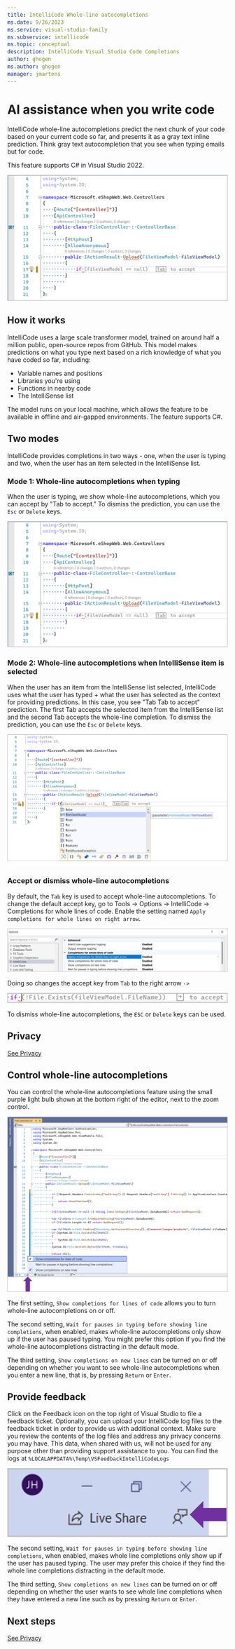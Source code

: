 ```yaml
---
title: IntelliCode Whole-line autocompletions 
ms.date: 9/26/2023
ms.service: visual-studio-family
ms.subservice: intellicode
ms.topic: conceptual
description: IntelliCode Visual Studio Code Completions
author: ghogen
ms.author: ghogen
manager: jmartens
---
```


# AI assistance when you write code

IntelliCode whole-line autocompletions predict the next chunk of your code based on your current code so far, and presents it as a gray text inline prediction. Think gray text autocompletion that you see when typing emails but for code.

This feature supports C# in Visual Studio 2022.

![Screenshot of Whole Line Completion by IntelliCode in Visual Studio.](media/intellicode/intellicode-visual-studio-whole-line-completions-small.png)

## How it works

IntelliCode uses a large scale transformer model, trained on around half a million public, open-source repos from GitHub. This model makes predictions on what you type next based on a rich knowledge of what you have coded so far, including:
- Variable names and positions
- Libraries you're using
- Functions in nearby code
- The IntelliSense list

The model runs on your local machine, which allows the feature to be available in offline and air-gapped environments. The feature supports C#.  

## Two modes

IntelliCode provides completions in two ways - one, when the user is typing and two, when the user has an item selected in the IntelliSense list. 

### Mode 1: Whole-line autocompletions when typing

When the user is typing, we show whole-line autocompletions, which you can accept by "Tab to accept." To dismiss the prediction, you can use the `Esc` or `Delete` keys.

![Screenshot displaying Tab to accept whole-line autocompletion.](media/intellicode/intellicode-visual-studio-whole-line-completions-small.png)

### Mode 2: Whole-line autocompletions when IntelliSense item is selected

When the user has an item from the IntelliSense list selected, IntelliCode uses what the user has typed + what the user has selected as the context for providing predictions. In this case, you see "Tab Tab to accept" prediction. The first Tab accepts the selected item from the IntelliSense list and the second Tab accepts the whole-line completion. To dismiss the prediction, you can use the `Esc` or `Delete` keys. 

![Screenshot displaying Tab Tab to accept selected completion item and whole line completion.](media/intellicode/intellicode-visual-studio-whole-line-completions-tab-tab-small.png)

### Accept or dismiss whole-line autocompletions

By default, the `Tab` key is used to accept whole-line autocompletions. To change the default accept key, go to Tools -> Options -> IntelliCode -> Completions for whole lines of code. Enable the setting named `Apply completions for whole lines on right arrow`. 

![Screenshot of Settings menu to change setting to make right arrow as accept character.](media/intellicode/intellicode-visual-studio-whole-line-completions-change-to-right-arrow.png)

Doing so changes the accept key from `Tab` to the right arrow `->`

![Screenshot of Settings menu to change right arrow to accept whole-line autocompletion.](media/intellicode/intellicode-visual-studio-whole-line-completions-right-arrow.png)

To dismiss whole-line autocompletions, the `ESC` or `Delete` keys can be used. 

## Privacy 

[See Privacy](intellicode-privacy.md#intellicode-whole-line-completions)

## Control whole-line autocompletions

You can control the whole-line autocompletions feature using the small purple light bulb shown at the bottom right of the editor, next to the zoom control. 

![Screenshot of setting for turning IntelliCode whole-Line autocompletions on or off.](media/intellicode/intellicode-visual-studio-whole-line-completions-quiet-mode-small.png)

The first setting, `Show completions for lines of code` allows you to turn whole-line autocompletions on or off. 

The second setting, `Wait for pauses in typing before showing line completions`, when enabled, makes whole-line autocompletions only show up if the user has paused typing. You might prefer this option if you find the whole-line autocompletions distracting in the default mode.

The third setting, `Show completions on new lines` can be turned on or off depending on whether you want to see whole-line autocompletions when you enter a new line, that is, by pressing `Return` or `Enter`. 

## Provide feedback

Click on the Feedback icon on the top right of Visual Studio to file a feedback ticket. Optionally, you can upload your IntelliCode log files to the feedback ticket in order to provide us with additional context. Make sure you review the contents of the log files and address any privacy concerns you may have. This data, when shared with us, will not be used for any purpose other than providing support assistance to you. You can find the logs at `%LOCALAPPDATA%\Temp\VSFeedbackIntelliCodeLogs`

![Screenshot of submitting feedback for IntelliCode.](media/intellicode/intellicode-visual-studio-whole-line-completions-feedback-small.png)

The second setting, `Wait for pauses in typing before showing line completions`, when enabled, makes whole line completions only show up if the user has paused typing. The user may prefer this choice if they find the whole line completions distracting in the default mode.

The third setting, `Show completions on new lines` can be turned on or off depending on whether the user wants to see whole line completions when they have entered a new line such as by pressing `Return` or `Enter`. 

## Next steps

[See Privacy](intellicode-privacy.md#intellicode-whole-line-completions)
